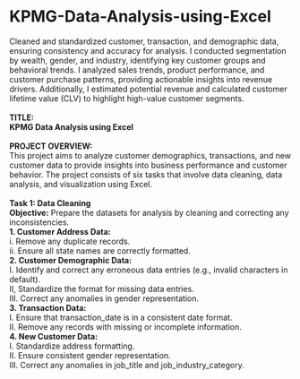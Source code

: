 # KPMG-Data-Analysis-using-Excel
Cleaned and standardized customer, transaction, and demographic data, ensuring consistency and accuracy for analysis. I conducted segmentation by wealth, gender, and industry, identifying key customer groups and behavioral trends. I analyzed sales trends, product performance, and customer purchase patterns, providing actionable insights into revenue drivers. Additionally, I estimated potential revenue and calculated customer lifetime value (CLV) to highlight high-value customer segments.
<br><br>
<b>TITLE:
<br>
KPMG Data Analysis using Excel</b>
<br><br>
<b>PROJECT OVERVIEW:</b>
<br>
This project aims to analyze customer demographics, transactions, and new customer data to provide insights into business
performance and customer behavior. The project consists of six tasks that involve data cleaning, data analysis, and visualization using
Excel.
<br><br>
<b>Task 1: Data Cleaning
<br>
Objective:</b> Prepare the datasets for analysis by cleaning and correcting any inconsistencies.
<br>
<b>1. Customer Address Data:</b><br>
i. Remove any duplicate records.<br>
ii. Ensure all state names are correctly formatted.<br>
<b>2. Customer Demographic Data:</b><br>
I. Identify and correct any erroneous data entries (e.g., invalid characters in default).<br>
II, Standardize the format for missing data entries.<br>
III. Correct any anomalies in gender representation.<br>
<b>3. Transaction Data:</b><br>
I. Ensure that transaction_date is in a consistent date format.<br>
II. Remove any records with missing or incomplete information.<br>
<b>4. New Customer Data:</b><br>
I. Standardize address formatting.<br>
II. Ensure consistent gender representation.<br>
III. Correct any anomalies in job_title and job_industry_category.<br>

